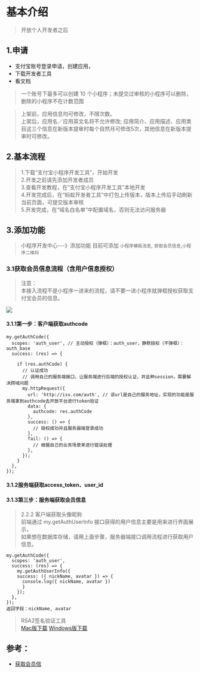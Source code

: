 # 基本介绍

>开放个人开发者之后

## 1.申请

- 支付宝账号登录申请，创建应用，
- 下载开发者工具
- 看文档


>一个账号下最多可以创建 10 个小程序；未提交过审核的小程序可以删除，删除的小程序不在计数范围

>上架前，应用信息均可修改，不限次数。  
上架后，应用名／应用英文名将不允许修改;   应用简介、应用描述、应用类目这三个信息在新版本提审时每个自然月可修改5次，其他信息在新版本提审时可修改。

## 2.基本流程

>1.下载“支付宝小程序开发工具”，开始开发  
2.开发之前请先添加开发者成员  
3.查看开发教程，在“支付宝小程序开发工具”本地开发  
4.开发完成后，在“蚂蚁开发者工具”中打包上传版本，版本上传后手动刷新当前页面，可提交版本审核  
5.开发完成，在“域名白名单”中配置域名，否则无法访问服务器  


## 3.添加功能

>小程序开发中心---》添加功能
目前可添加 `小程序模板消息`, `获取会员信息`,`小程序二维码`

### 3.1获取会员信息流程（含用户信息授权）
>注意：  
本接入流程不是小程序一进来的流程，请不要一进小程序就弹框授权获取支付宝会员的信息。

![](https://cdn.nlark.com/lark/0/2018/png/4102/1541386929788-bf83f1f5-201f-456e-bc0a-72f8f406d08c.png)


#### 3.1.1第一步：客户端获取authcode  

```
my.getAuthCode({
  scopes: 'auth_user', // 主动授权（弹框）：auth_user，静默授权（不弹框）：auth_base
  success: (res) => {

    if (res.authCode) {
      // 认证成功
      // 调用自己的服务端接口，让服务端进行后端的授权认证，并且种session，需要解决跨域问题
      my.httpRequest({
        url: 'http://isv.com/auth', // 该url是自己的服务地址，实现的功能是服务端拿到authcode去开放平台进行token验证
        data: {
          authcode: res.authCode
        },
        success: () => {
          // 授权成功并且服务器端登录成功
        },
        fail: () => {
          // 根据自己的业务场景来进行错误处理
        },
      });
    }
  },
});
```

#### 3.1.2服务端获取access_token、user_id




#### 3.1.3第三步：服务端获取会员信息 


>2.2.2 客户端获取头像昵称  
前端通过 my.getAuthUserInfo 接口获得的用户信息主要是用来进行界面展示，  
如果想在数据库存储，请用上面步骤，服务器端接口调用流程进行获取用户信息。  

```
my.getAuthCode({
  scopes: 'auth_user',
  success: (res) => {
    my.getAuthUserInfo({
    success: ({ nickName, avatar }) => {
      console.log({ nickName, avatar })
      }
    });
  },
});
返回字段：nickName, avatar
```

>RSA2签名验证工具  
[Mac版下载](http://p.tb.cn/rmsportal_475_RSA2_E7_AD_BE_E5_90_8D_E9_AA_8C_E7_AD_BE_E5_B7_A5_E5_85_B7_MAC_20170222.zip)
[Windows版下载](http://p.tb.cn/rmsportal_475_RSA2_E7_AD_BE_E5_90_8D_E9_AA_8C_E7_AD_BE_E5_B7_A5_E5_85_B7windows_20170222.zip)

## 参考： 
- [获取会员信](https://docs.alipay.com/mini/introduce/auth)
